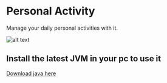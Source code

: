 # Personal Activity
Manage your daily personal activities with it.

![alt text](https://user-images.githubusercontent.com/20880586/33215932-4340bff2-d164-11e7-8606-92bef66507dd.png)


## Install the latest JVM in your pc to use it
[Download java here](https://java.com/en/download/)




